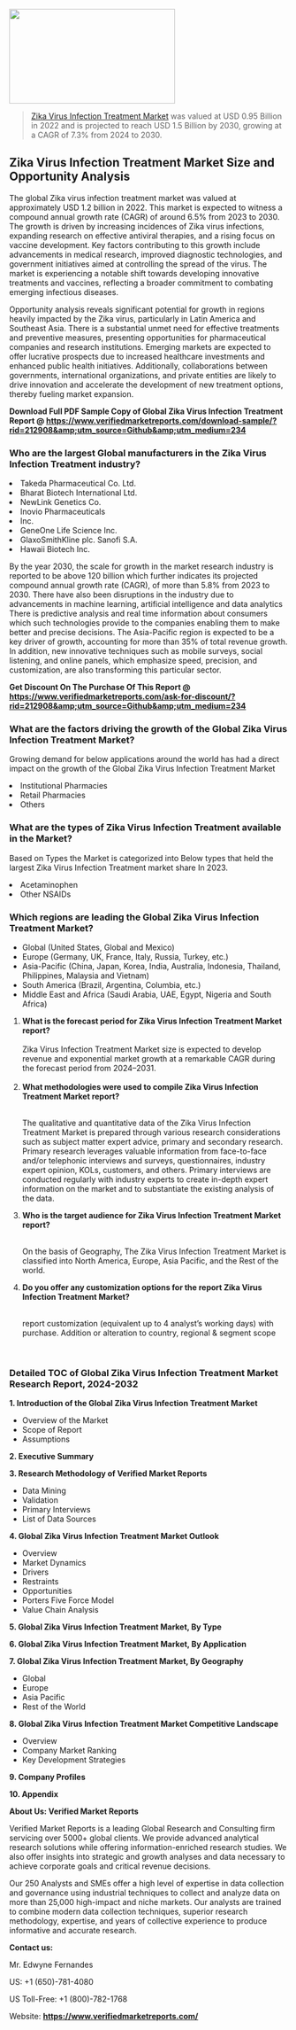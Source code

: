 <img src="https://ffe5etoiles.com/wp-content/uploads/2024/12/MST1-300x171.png" alt="" width="300" height="171" class="alignnone size-medium wp-image-20088" /><blockquote><p><p><a href="https://www.verifiedmarketreports.com/download-sample/?rid=212908&utm_source=Github&utm_medium=234" target="_blank">Zika Virus Infection Treatment Market</a> was valued at USD 0.95 Billion in 2022 and is projected to reach USD 1.5 Billion by 2030, growing at a CAGR of 7.3% from 2024 to 2030.</p></blockquote><p><h2>Zika Virus Infection Treatment Market Size and Opportunity Analysis</h2><p>The global Zika virus infection treatment market was valued at approximately USD 1.2 billion in 2022. This market is expected to witness a compound annual growth rate (CAGR) of around 6.5% from 2023 to 2030. The growth is driven by increasing incidences of Zika virus infections, expanding research on effective antiviral therapies, and a rising focus on vaccine development. Key factors contributing to this growth include advancements in medical research, improved diagnostic technologies, and government initiatives aimed at controlling the spread of the virus. The market is experiencing a notable shift towards developing innovative treatments and vaccines, reflecting a broader commitment to combating emerging infectious diseases.</p><p>Opportunity analysis reveals significant potential for growth in regions heavily impacted by the Zika virus, particularly in Latin America and Southeast Asia. There is a substantial unmet need for effective treatments and preventive measures, presenting opportunities for pharmaceutical companies and research institutions. Emerging markets are expected to offer lucrative prospects due to increased healthcare investments and enhanced public health initiatives. Additionally, collaborations between governments, international organizations, and private entities are likely to drive innovation and accelerate the development of new treatment options, thereby fueling market expansion.</p></p><p class=""><strong>Download Full PDF Sample Copy of Global Zika Virus Infection Treatment Report @ <a href="https://www.verifiedmarketreports.com/download-sample/?rid=212908&amp;utm_source=Github&amp;utm_medium=234" target="_blank">https://www.verifiedmarketreports.com/download-sample/?rid=212908&amp;utm_source=Github&amp;utm_medium=234</a></strong></p><h3 id="" class="">Who are the largest Global manufacturers in the Zika Virus Infection Treatment industry?</h3><p><li>Takeda Pharmaceutical Co. Ltd.</li><li> Bharat Biotech International Ltd.</li><li> NewLink Genetics Co.</li><li> Inovio Pharmaceuticals</li><li> Inc.</li><li> GeneOne Life Science Inc.</li><li> GlaxoSmithKline plc. Sanofi S.A.</li><li> Hawaii Biotech Inc.</li></p><div class=""><div class="" dir="" data-message-author-role="" data-message-id="" data-message-model-slug=""><div class=""><div class=""><div class=""><div class="" dir="" data-message-author-role="" data-message-id="" data-message-model-slug=""><div class=""><div class=""><p>By the year 2030, the scale for growth in the market research industry is reported to be above 120 billion which further indicates its projected compound annual growth rate (CAGR), of more than 5.8% from 2023 to 2030. There have also been disruptions in the industry due to advancements in machine learning, artificial intelligence and data analytics There is predictive analysis and real time information about consumers which such technologies provide to the companies enabling them to make better and precise decisions. The Asia-Pacific region is expected to be a key driver of growth, accounting for more than 35% of total revenue growth. In addition, new innovative techniques such as mobile surveys, social listening, and online panels, which emphasize speed, precision, and customization, are also transforming this particular sector.</p><p><strong>Get Discount On The Purchase Of This Report @&nbsp; <a href="https://www.verifiedmarketreports.com/ask-for-discount/?rid=212908&amp;utm_source=Github&amp;utm_medium=234" target="_blank">https://www.verifiedmarketreports.com/ask-for-discount/?rid=212908&amp;utm_source=Github&amp;utm_medium=234</a></strong></p></div></div></div></div></div></div></div></div><h3 id="" class="">What are the factors driving the growth of the Global Zika Virus Infection Treatment Market?</h3><p id="" class="">Growing demand for below applications around the world has had a direct impact on the growth of the Global Zika Virus Infection Treatment Market</p><p id="" class=""><li>Institutional Pharmacies</li><li> Retail Pharmacies</li><li> Others</li></p><h3 id="" class="">What are the types of Zika Virus Infection Treatment available in the Market?</h3><p id="" class="">Based on Types the Market is categorized into Below types that held the largest Zika Virus Infection Treatment market share In 2023.</p><p id="" class=""><li>Acetaminophen</li><li> Other NSAIDs</li></p><h3 id="" class="">Which regions are leading the Global Zika Virus Infection Treatment Market?</h3><ul><li>Global (United States, Global and Mexico)</li><li>Europe (Germany, UK, France, Italy, Russia, Turkey, etc.)</li><li>Asia-Pacific (China, Japan, Korea, India, Australia, Indonesia, Thailand, Philippines, Malaysia and Vietnam)</li><li>South America (Brazil, Argentina, Columbia, etc.)</li><li>Middle East and Africa (Saudi Arabia, UAE, Egypt, Nigeria and South Africa)</li></ul><p><ol><li><strong>What is the forecast period for Zika Virus Infection Treatment Market report?<br /></strong><br /><span data-sheets-root="1" data-sheets-value="{&quot;1&quot;:2,&quot;2&quot;:&quot;XXXX size is expected to develop revenue and exponential market growth at a remarkable CAGR during the forecast period from 2024&ndash;2030.&quot;}" data-sheets-userformat="{&quot;2&quot;:12674,&quot;4&quot;:{&quot;1&quot;:2,&quot;2&quot;:16776960},&quot;10&quot;:2,&quot;11&quot;:0,&quot;15&quot;:&quot;Arial&quot;,&quot;16&quot;:12}">Zika Virus Infection Treatment Market size is expected to develop revenue and exponential market growth at a remarkable CAGR during the forecast period from 2024&ndash;2031.</span><br /><br /></li><li><strong>What methodologies were used to compile Zika Virus Infection Treatment Market report?<br /><br /></strong><p>The qualitative and quantitative data of the&nbsp;Zika Virus Infection Treatment Market is prepared through various research considerations such as subject matter expert advice, primary and secondary research. Primary research leverages valuable information from face-to-face and/or telephonic interviews and surveys, questionnaires, industry expert opinion, KOLs, customers, and others. Primary interviews are conducted regularly with industry experts to create in-depth expert information on the market and to substantiate the existing analysis of the data.&nbsp;</p></li><li><strong>Who is the target audience for Zika Virus Infection Treatment Market report?<br /><br /></strong><p>On the basis of Geography, The&nbsp;Zika Virus Infection Treatment Market is classified into North America, Europe, Asia Pacific, and the Rest of the world.</p></li><li><strong>Do you offer any customization options for the report Zika Virus Infection Treatment Market?<br /><br /></strong><p>report customization (equivalent up to 4 analyst&rsquo;s working days) with purchase. Addition or alteration to country, regional &amp; segment scope</p><p>&nbsp;</p></li></ol></p><h3 id="" class="">Detailed TOC of Global Zika Virus Infection Treatment Market Research Report, 2024-2032</h3><p id="" class=""><strong>1. Introduction of the Global Zika Virus Infection Treatment Market</strong></p><ul><li>Overview of the Market</li><li>Scope of Report</li><li>Assumptions</li></ul><p id="" class=""><strong>2. Executive Summary</strong></p><p id="" class=""><strong>3. Research Methodology of&nbsp;Verified Market Reports</strong></p><ul><li>Data Mining</li><li>Validation</li><li>Primary Interviews</li><li>List of Data Sources</li></ul><p id="" class=""><strong>4. Global Zika Virus Infection Treatment Market Outlook</strong></p><ul><li>Overview</li><li>Market Dynamics</li><li>Drivers</li><li>Restraints</li><li>Opportunities</li><li>Porters Five Force Model</li><li>Value Chain Analysis</li></ul><p id="" class=""><strong>5. Global Zika Virus Infection Treatment Market, By&nbsp;Type</strong></p><p id="" class=""><strong>6. Global Zika Virus Infection Treatment Market, By Application</strong></p><p id="" class=""><strong>7. Global Zika Virus Infection Treatment Market, By Geography</strong></p><ul><li>Global</li><li>Europe</li><li>Asia Pacific</li><li>Rest of the World</li></ul><p id="" class=""><strong>8. Global Zika Virus Infection Treatment Market Competitive Landscape</strong></p><ul><li>Overview</li><li>Company Market Ranking</li><li>Key Development Strategies</li></ul><p id="" class=""><strong>9. Company Profiles</strong></p><p id="" class=""><strong>10. Appendix</strong></p><p id="" class=""><strong>About Us: Verified Market Reports</strong></p><p id="" class="">Verified Market Reports is a leading Global Research and Consulting firm servicing over 5000+ global clients. We provide advanced analytical research solutions while offering information-enriched research studies. We also offer insights into strategic and growth analyses and data necessary to achieve corporate goals and critical revenue decisions.</p><p id="" class="">Our 250 Analysts and SMEs offer a high level of expertise in data collection and governance using industrial techniques to collect and analyze data on more than 25,000 high-impact and niche markets. Our analysts are trained to combine modern data collection techniques, superior research methodology, expertise, and years of collective experience to produce informative and accurate research.</p><p id="" class=""><strong>Contact us:</strong></p><p id="" class="">Mr. Edwyne Fernandes</p><p id="" class="">US: +1 (650)-781-4080</p><p id="" class="">US Toll-Free: +1 (800)-782-1768</p><p id="" class="">Website: <a target="" data-test-app-aware-link=""><strong>https://www.verifiedmarketreports.com/</strong></a></p>
